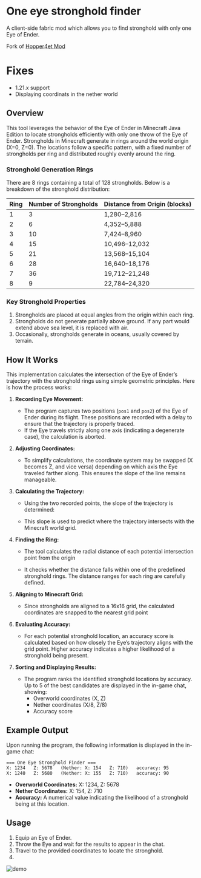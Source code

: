 # One eye stronghold finder
A client-side fabric mod which allows you to find stronghold with only one Eye of Ender.

Fork of [Hopper4et Mod](https://github.com/Hopper4et/one-eye-stronghold-finder)

# Fixes
- 1.21.x support
- Displaying coordinats in the nether world


## Overview

This tool leverages the behavior of the Eye of Ender in Minecraft Java Edition to locate strongholds efficiently with only one throw of the Eye of Ender. Strongholds in Minecraft generate in rings around the world origin (X=0, Z=0). The locations follow a specific pattern, with a fixed number of strongholds per ring and distributed roughly evenly around the ring.

### Stronghold Generation Rings

There are 8 rings containing a total of 128 strongholds. Below is a breakdown of the stronghold distribution:

| Ring | Number of Strongholds | Distance from Origin (blocks) |
| ---- | --------------------- | ----------------------------- |
| 1    | 3                     | 1,280–2,816                   |
| 2    | 6                     | 4,352–5,888                   |
| 3    | 10                    | 7,424–8,960                   |
| 4    | 15                    | 10,496–12,032                 |
| 5    | 21                    | 13,568–15,104                 |
| 6    | 28                    | 16,640–18,176                 |
| 7    | 36                    | 19,712–21,248                 |
| 8    | 9                     | 22,784–24,320                 |

### Key Stronghold Properties

1. Strongholds are placed at equal angles from the origin within each ring.
2. Strongholds do not generate partially above ground. If any part would extend above sea level, it is replaced with air.
3. Occasionally, strongholds generate in oceans, usually covered by terrain.

## How It Works

This implementation calculates the intersection of the Eye of Ender’s trajectory with the stronghold rings using simple geometric principles. Here is how the process works:

1. **Recording Eye Movement:**

   - The program captures two positions (`pos1` and `pos2`) of the Eye of Ender during its flight. These positions are recorded with a delay to ensure that the trajectory is properly traced.
   - If the Eye travels strictly along one axis (indicating a degenerate case), the calculation is aborted.

2. **Adjusting Coordinates:**

   - To simplify calculations, the coordinate system may be swapped (X becomes Z, and vice versa) depending on which axis the Eye traveled farther along. This ensures the slope of the line remains manageable.

3. **Calculating the Trajectory:**

   - Using the two recorded points, the slope of the trajectory is determined:



   - This slope is used to predict where the trajectory intersects with the Minecraft world grid.

4. **Finding the Ring:**

   - The tool calculates the radial distance of each potential intersection point from the origin
     
   - It checks whether the distance falls within one of the predefined stronghold rings. The distance ranges for each ring are carefully defined.

5. **Aligning to Minecraft Grid:**

   - Since strongholds are aligned to a 16x16 grid, the calculated coordinates are snapped to the nearest grid point

6. **Evaluating Accuracy:**

   - For each potential stronghold location, an accuracy score is calculated based on how closely the Eye’s trajectory aligns with the grid point. Higher accuracy indicates a higher likelihood of a stronghold being present.

7. **Sorting and Displaying Results:**

   - The program ranks the identified stronghold locations by accuracy. Up to 5 of the best candidates are displayed in the in-game chat, showing:
     - Overworld coordinates (X, Z)
     - Nether coordinates (X/8, Z/8)
     - Accuracy score

## Example Output

Upon running the program, the following information is displayed in the in-game chat:

```
=== One Eye Stronghold Finder ===
X: 1234   Z: 5678   (Nether: X: 154   Z: 710)   accuracy: 95
X: 1240   Z: 5680   (Nether: X: 155   Z: 710)   accuracy: 90
```

- **Overworld Coordinates:** X: 1234, Z: 5678
- **Nether Coordinates:** X: 154, Z: 710
- **Accuracy:** A numerical value indicating the likelihood of a stronghold being at this location.

## Usage

1. Equip an Eye of Ender.
2. Throw the Eye and wait for the results to appear in the chat.
3. Travel to the provided coordinates to locate the stronghold.
4. 
![demo](https://github.com/user-attachments/assets/1e0b2afb-9917-4131-83bc-c7aefae849a4)

